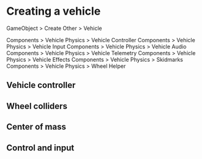 # Creating a vehicle

GameObject > Create Other > Vehicle

Components > Vehicle Physics > Vehicle Controller
Components > Vehicle Physics > Vehicle Input
Components > Vehicle Physics > Vehicle Audio
Components > Vehicle Physics > Vehicle Telemetry
Components > Vehicle Physics > Vehicle Effects
Components > Vehicle Physics > Skidmarks
Components > Vehicle Physics > Wheel Helper

## Vehicle controller

## Wheel colliders

## Center of mass

## Control and input


